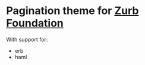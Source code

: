 # Pagination theme for [Zurb Foundation](http://foundation.zurb.com)

With support for:

- erb
- haml